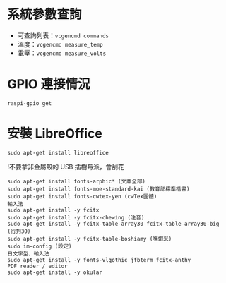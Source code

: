 # 系統參數查詢

* 可查詢列表：`vcgencmd commands`
* 溫度：`vcgencmd measure_temp`
* 電壓：`vcgencmd measure_volts`

# GPIO 連接情況
```
raspi-gpio get
```
# 安裝 LibreOffice
```
sudo apt-get install libreoffice
```
!不要拿非金屬殼的 USB 插樹莓派，會刮花

```
sudo apt-get install fonts-arphic* (文鼎全部)
sudo apt-get install fonts-moe-standard-kai (教育部標準楷書)
sudo apt-get install fonts-cwtex-yen (cwTex圓體)
輸入法
sudo apt-get install -y fcitx
sudo apt-get install -y fcitx-chewing (注音)
sudo apt-get install -y fcitx-table-array30 fcitx-table-array30-big (行列30)
sudo apt-get install -y fcitx-table-boshiamy (嘸蝦米) 
sudo im-config (設定)
日文字型、輸入法
sudo apt-get install -y fonts-vlgothic jfbterm fcitx-anthy
PDF reader / editor
sudo apt-get install -y okular
```
